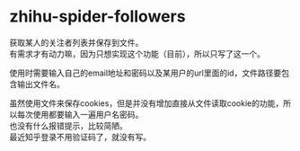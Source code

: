 # zhihu-spider-followers
     
获取某人的关注者列表并保存到文件。    
有需求才有动力嘛，因为只想实现这个功能（目前），所以只写了这一个。    
     
使用时需要输入自己的email地址和密码以及某用户的url里面的id，文件路径要包含输出文件名。   
     
虽然使用文件来保存cookies，但是并没有增加直接从文件读取cookie的功能，所以每次使用都要输入一遍用户名密码。   
也没有什么报错提示，比较简陋。   
最近知乎登录不用验证码了，就没有写。    
